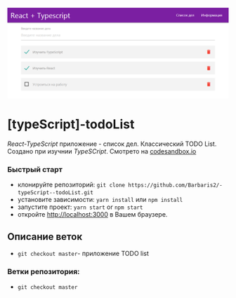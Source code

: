 ![](https://github.com/Barbaris2/-typeScript--todoList/blob/master/images/1.png)

# [typeScript]-todoList

_React-TypeScript_ приложение - список дел. Классический TODO List. Создано при изучнии _TypeSCript_.
Смотрето на [codesandbox.io]()

### Быстрый старт

- клонируйте репозиторий: `git clone https://github.com/Barbaris2/-typeScript--todoList.git`
- установите зависимости: `yarn install` или `npm install`
- запустите проект: `yarn start` or `npm start`
- откройте [http://localhost:3000](http://localhost:3000) в Вашем браузере.

## Описание веток

- `git checkout master`- приложение TODO list

### Ветки репозитория:

- `git checkout master`
